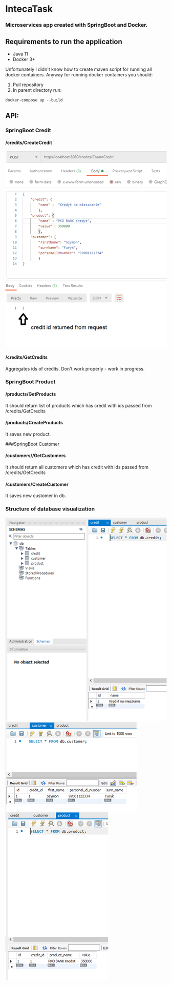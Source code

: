 # IntecaTask 
### Microservices app created with SpringBoot and Docker.


## Requirements to run the application

  - Java 11
  - Docker 3+
  
  Unfortunately I didn't know how to create maven script for running all docker containers.
  Anyway for running docker containers you should:
  1. Pull repository
  2. In parent directory run: 
   ```
   docker-compose up --build
   ```
  
## API:

### SpringBoot Credit

#### /credits/CreateCredit
![]( https://raw.githubusercontent.com/5pyk3r/IntecaTask/main/screenshots/post.PNG)

#### /credits/GetCredits
  Aggregates ids of credits.
  Don't work properly - work in progress.
  
### SpringBoot Product

#### /products/GetProducts
   It should return list of products which has credit with ids passed from /credits/GetCredits
#### /products/CreateProducts
   It saves new product.
    
###SpringBoot Customer

#### /customers//GetCustomers
   It should return all customers which has credit with ids passed from /credits/GetCredits
    
#### /customers/CreateCustomer
   It saves new customer in db.
    
### Structure of database visualization
![db1]( https://raw.githubusercontent.com/5pyk3r/IntecaTask/main/screenshots/baza1.PNG)
![db2]( https://raw.githubusercontent.com/5pyk3r/IntecaTask/main/screenshots/baza2.PNG)
![db3]( https://raw.githubusercontent.com/5pyk3r/IntecaTask/main/screenshots/baza3.PNG)




